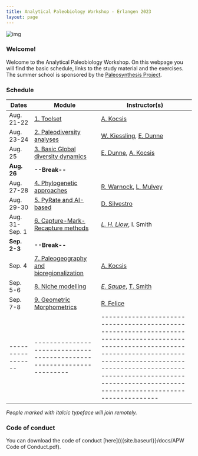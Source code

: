 ```yaml
---
title: Analytical Paleobiology Workshop - Erlangen 2023
layout: page
---
```


![img]({{site.baseurl}}/images/orangerie.jpg) 


### Welcome!

Welcome to the Analytical Paleobiology Workshop. On this webpage you will find the basic schedule, links to the study material and the exercises. The summer school is sponsored by the [Paleosynthesis Project](http://www.paleosynthesis.de/).

### Schedule

| Dates           | Module                                                              | Instructor(s)                                                                                                                                                                                                                                                   |
|-----------------|---------------------------------------------------------------------|-----------------------------------------------------------------------------------------------------------------------------------------------------------------------------------------------------------------------------------------------------------------|
| Aug. 21-22      | [1. Toolset]({{site.url}}{{site.baseurl}}/toolset/)                             | [A. Kocsis](https://www.gzn.nat.fau.de/palaeontologie/team/wissenschaftler/kocsis/)                                                                                                                                                                             |
| Aug. 23-24      | [2. Paleodiversity analyses]({{site.baseurl}}/paleodiversity/)      | [W. Kiessling](https://www.gzn.nat.fau.de/palaeontologie/team/professors/kiessling/), [E. Dunne](https://www.gzn.nat.fau.eu/palaeontologie/team/wissenschaftler/emma-dunne/)                                                                                    |
| Aug. 25         | [3. Basic Global diversity dynamics]({{site.baseurl}}/globaldiv/)   | [E. Dunne](https://www.gzn.nat.fau.eu/palaeontologie/team/wissenschaftler/emma-dunne/), [A. Kocsis](https://www.gzn.nat.fau.de/palaeontologie/team/wissenschaftler/kocsis/)|
| **Aug. 26**     | **--Break--**                                                       |                                                                                                                                                                                                                                                                 |
| Aug. 27-28      | [4. Phylogenetic approaches]({{site.baseurl}}/phylogenetics/)       | [R.  Warnock](https://www.gzn.nat.fau.eu/palaeontologie/team/professors/rachel-warnock/), [L.  Mulvey](https://www.gzn.nat.fau.de/palaeontologie/team/wissenschaftler/laura-mulvey/)                                                                            |
| Aug. 29-30      | [5. PyRate and AI-based]({{site.baseurl}}/pyrate_ai/)           | [D. Silvestro](https://www.unifr.ch/bio/en/research/eco-evol/silvestro-group.html)                                                                            |
| Aug. 31- Sep. 1 | [6. Capture-Mark-Recapture methods]({{site.baseurl}}/cmr_bio_abio/) | *[L. H. Liow](https://leehsiangliow.com/)*, I. Smith                                                                                                                                                                                                                        |
| **Sep. 2-3**    | **--Break--**                                                       |                                                                                                                                                                                                                                                                 |
| Sep. 4          | [7. Paleogeography and bioregionalization]({{site.baseurl}}/paleogeography/)   | [A. Kocsis](https://www.gzn.nat.fau.de/palaeontologie/team/wissenschaftler/kocsis/)                                                                                                                                                                             |
| Sep. 5-6        | [8. Niche modelling]({{site.baseurl}}/niches/)                      | *[E. Saupe](https://www.earth.ox.ac.uk/people/erin-saupe/)*, [T. Smith](https://palaeobiology.web.ox.ac.uk/people/dr-thomas-smith)                                                                                                                                                                                                       |
| Sep. 7-8        | [9. Geometric Morphometrics]({{site.baseurl}}/morphometrics/)       | [R. Felice](https://www.ucl.ac.uk/biosciences/people/felice-ryan)                                                                                                                                                                                           |
|-----------------|---------------------------------------------------------------------|-----------------------------------------------------------------------------------------------------------------------------------------------------------------------------------------------------------------------------------------------------------------|

*People marked with italcic typeface will join remotely.*

### Code of conduct

You can download the code of conduct [here]({{site.baseurl}}/docs/APW Code of Conduct.pdf). 

